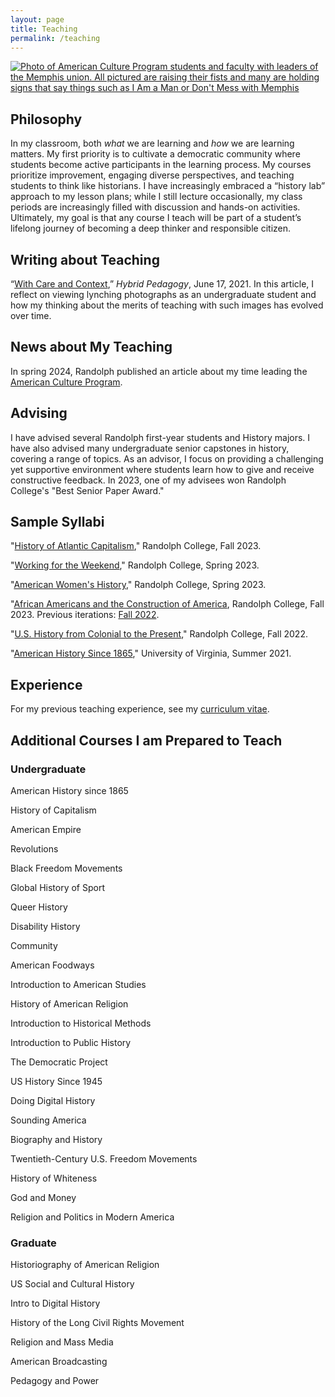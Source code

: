 ```yaml
---
layout: page
title: Teaching
permalink: /teaching
---
```


<a href = "https://www.randolphcollege.edu/news/2024/05/american-culture-program-explores-labor-leisure-and-music-in-the-u-s/">
<img class="headshot" src="/Images/i-am-man.jpg" alt="Photo of American Culture Program students and faculty with leaders of the Memphis union. All pictured are raising their fists and many are holding signs that say things such as I Am a Man or Don't Mess with Memphis"> </a>

## Philosophy

In my classroom, both _what_ we are learning and _how_ we are learning matters. My first priority is to cultivate a democratic community where students become active participants in the learning process. My courses prioritize improvement, engaging diverse perspectives, and teaching students to think like historians. I have increasingly embraced a “history lab” approach to my lesson plans; while I still lecture occasionally, my class periods are increasingly filled with discussion and hands-on activities. Ultimately, my goal is that any course I teach will be part of a student’s lifelong journey of becoming a deep thinker and responsible citizen.

## Writing about Teaching

“[With Care and Context](https://hybridpedagogy.org/with-care-and-context/),” _Hybrid Pedagogy_, June 17, 2021. In this article, I reflect on viewing lynching photographs as an undergraduate student and how my thinking about the merits of teaching with such images has evolved over time.

## News about My Teaching

In spring 2024, Randolph published an article about my time leading the [American Culture Program](https://www.randolphcollege.edu/news/2024/05/american-culture-program-explores-labor-leisure-and-music-in-the-u-s/).

## Advising

I have advised several Randolph first-year students and History majors. I have also advised many undergraduate senior capstones in history, covering a range of topics. As an advisor, I focus on providing a challenging yet supportive environment where students learn how to give and receive constructive feedback. In 2023, one of my advisees won Randolph College's "Best Senior Paper Award."


## Sample Syllabi

"[History of Atlantic Capitalism](https://docs.google.com/document/d/1U2oVjNgIgDkVD4SXanJXUa096MIbcUiFeokWofIVzeI/edit?usp=sharing)," Randolph College, Fall 2023.

"[Working for the Weekend](https://docs.google.com/document/d/1XfeMyBhd_KGS1saHgfWr0knWqr3cgwsQVga_d3NSPpw/edit?usp=sharing)," Randolph College, Spring 2023.

"[American Women's History](https://docs.google.com/document/d/1-QK68E1OR8pC3JtI_KOC2qKjGwi6caC6TdO1g_zUncQ/edit?usp=sharing)," Randolph College, Spring 2023.

"[African Americans and the Construction of America](https://docs.google.com/document/d/1fWl6Klhb5w-oNfiBr1_ein1581_qfVmG24Cl_4FPWoE/edit?usp=sharing), Randolph College, Fall 2023. Previous iterations:
[Fall 2022](https://docs.google.com/document/d/1rmlLSWJdgesPZRbIpq6mRdTjBR_1-tvSVYpBsz1q2aw/edit?usp=sharing).

"[U.S. History from Colonial to the Present](https://docs.google.com/document/d/1MTiYBR8Lqm0o2uEInAVScEpDKke36MELA-LVOB_RyzY/edit?usp=sharing)," Randolph College, Fall 2022.

"[American History Since 1865](https://docs.google.com/document/d/1vT8PyDJp56nDRcqXNjMallt9QP1kxwRjxRUB3idqA68/edit?usp=sharing)," University of Virginia, Summer 2021.

## Experience

For my previous teaching experience, see my [curriculum vitae](cv.html#teaching).


## Additional Courses I am Prepared to Teach

### Undergraduate

American History since 1865

History of Capitalism

American Empire

Revolutions

Black Freedom Movements

Global History of Sport

Queer History

Disability History

Community

American Foodways

Introduction to American Studies

History of American Religion

Introduction to Historical Methods

Introduction to Public History

The Democratic Project

US History Since 1945

Doing Digital History

Sounding America

Biography and History

Twentieth-Century U.S. Freedom Movements

History of Whiteness

God and Money

Religion and Politics in Modern America

### Graduate

Historiography of American Religion

US Social and Cultural History

Intro to Digital History

History of the Long Civil Rights Movement 

Religion and Mass Media

American Broadcasting

Pedagogy and Power
